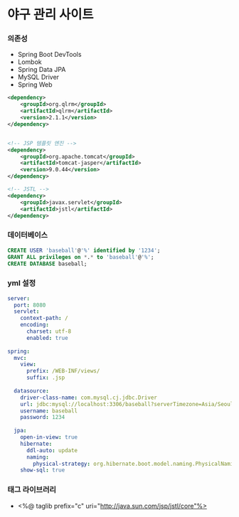 # 야구 관리 사이트

### 의존성

- Spring Boot DevTools
- Lombok
- Spring Data JPA
- MySQL Driver
- Spring Web


```xml
<dependency>
	<groupId>org.qlrm</groupId>
	<artifactId>qlrm</artifactId>
	<version>2.1.1</version>
</dependency>


<!-- JSP 템플릿 엔진 -->
<dependency>
	<groupId>org.apache.tomcat</groupId>
	<artifactId>tomcat-jasper</artifactId>
	<version>9.0.44</version>
</dependency>

<!-- JSTL -->
<dependency>
	<groupId>javax.servlet</groupId>
	<artifactId>jstl</artifactId>
</dependency>
```

### 데이터베이스
```sql
CREATE USER 'baseball'@'%' identified by '1234';
GRANT ALL privileges on *.* to 'baseball'@'%';
CREATE DATABASE baseball;
```

### yml 설정

```yml
server:
  port: 8080
  servlet:
    context-path: /
    encoding:
      charset: utf-8
      enabled: true
    
spring:
  mvc:
    view:
      prefix: /WEB-INF/views/
      suffix: .jsp
      
  datasource:
    driver-class-name: com.mysql.cj.jdbc.Driver
    url: jdbc:mysql://localhost:3306/baseball?serverTimezone=Asia/Seoul&useSSL=false&allowPublicKeyRetrieval=true
    username: baseball
    password: 1234
    
  jpa:
    open-in-view: true
    hibernate:
      ddl-auto: update
      naming:
        physical-strategy: org.hibernate.boot.model.naming.PhysicalNamingStrategyStandardImpl
    show-sql: true

```

### 태그 라이브러리
- <%@ taglib prefix="c" uri="http://java.sun.com/jsp/jstl/core"%>